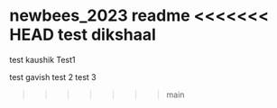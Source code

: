 newbees_2023 readme
<<<<<<< HEAD
test dikshaal
=======
test kaushik
Test1 

test gavish
test 2
test 3
>>>>>>> main
